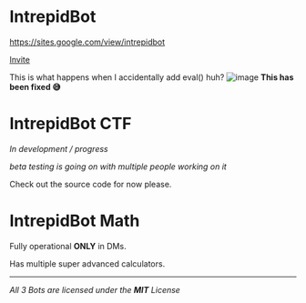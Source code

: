 # IntrepidBot
https://sites.google.com/view/intrepidbot

[Invite](https://discord.com/api/oauth2/authorize?client_id=842849935434317915&redirect_uri=https%3A%2F%2Fdiscordapp.com%2Foauth2%2Fauthorize%3F%26client_id%3D842849935434317915%26scope%3Dbot&response_type=code&scope=rpc.activities.write%20messages.read%20applications.commands)

This is what happens when I accidentally add eval() huh?
![image](https://github.com/realrealAlexS/intrepidbot/assets/140008493/7947cb21-7489-41cd-8e8e-4d23b5a9cafe)
**This has been fixed 😅**


# IntrepidBot CTF

*In development / progress*

*beta testing is going on with multiple people working on it*

Check out the source code for now please.

# IntrepidBot Math

Fully operational **ONLY** in DMs.

Has multiple super advanced calculators.

---------------------------------------------------------------------------------------------------------------------------------------------------------------------------------------------------------------------------------------------------
*All 3 Bots are licensed under the **MIT** License*

